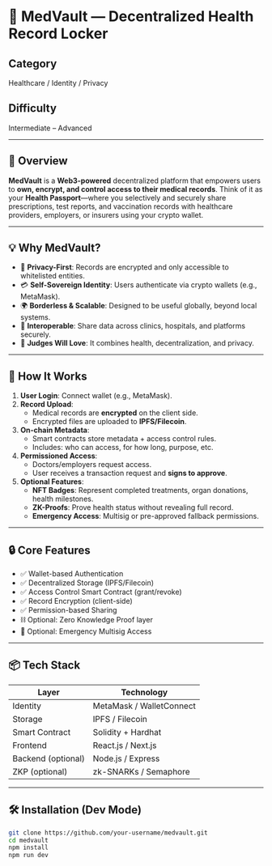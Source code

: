 # 🏥 MedVault — Decentralized Health Record Locker

## Category
Healthcare / Identity / Privacy

## Difficulty
Intermediate – Advanced

---

## 🚀 Overview

**MedVault** is a **Web3-powered** decentralized platform that empowers users to **own, encrypt, and control access to their medical records**. Think of it as your **Health Passport**—where you selectively and securely share prescriptions, test reports, and vaccination records with healthcare providers, employers, or insurers using your crypto wallet.

---

## 💡 Why MedVault?

- 🔐 **Privacy-First**: Records are encrypted and only accessible to whitelisted entities.
- 💳 **Self-Sovereign Identity**: Users authenticate via crypto wallets (e.g., MetaMask).
- 🌍 **Borderless & Scalable**: Designed to be useful globally, beyond local systems.
- 📄 **Interoperable**: Share data across clinics, hospitals, and platforms securely.
- 🎯 **Judges Will Love**: It combines health, decentralization, and privacy.

---

## 🔧 How It Works

1. **User Login**: Connect wallet (e.g., MetaMask).
2. **Record Upload**:
   - Medical records are **encrypted** on the client side.
   - Encrypted files are uploaded to **IPFS/Filecoin**.
3. **On-chain Metadata**:
   - Smart contracts store metadata + access control rules.
   - Includes: who can access, for how long, purpose, etc.
4. **Permissioned Access**:
   - Doctors/employers request access.
   - User receives a transaction request and **signs to approve**.
5. **Optional Features**:
   - **NFT Badges**: Represent completed treatments, organ donations, health milestones.
   - **ZK-Proofs**: Prove health status without revealing full record.
   - **Emergency Access**: Multisig or pre-approved fallback permissions.

---

## 🔒 Core Features

- ✅ Wallet-based Authentication
- ✅ Decentralized Storage (IPFS/Filecoin)
- ✅ Access Control Smart Contract (grant/revoke)
- ✅ Record Encryption (client-side)
- ✅ Permission-based Sharing
- ⛓️ Optional: Zero Knowledge Proof layer
- 🚨 Optional: Emergency Multisig Access

---

## 📦 Tech Stack

| Layer          | Technology         |
|----------------|--------------------|
| Identity       | MetaMask / WalletConnect |
| Storage        | IPFS / Filecoin    |
| Smart Contract | Solidity + Hardhat |
| Frontend       | React.js / Next.js |
| Backend (optional) | Node.js / Express |
| ZKP (optional) | zk-SNARKs / Semaphore |

---

## 🛠 Installation (Dev Mode)

```bash
git clone https://github.com/your-username/medvault.git
cd medvault
npm install
npm run dev
